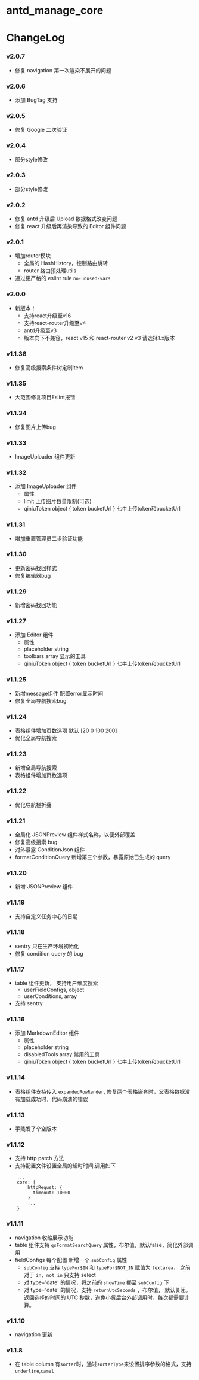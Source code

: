 # antd_manage_core

# ChangeLog
### v2.0.7
* 修复 navigation 第一次渲染不展开的问题

### v2.0.6
* 添加 BugTag 支持

### v2.0.5
* 修复 Google 二次验证

### v2.0.4
* 部分style修改

### v2.0.3
* 部分style修改

### v2.0.2
* 修复 antd 升级后 Upload 数据格式改变问题
* 修复 react 升级后再渲染导致的 Editor 组件问题

### v2.0.1
* 增加router模块
    * 全局的 HashHistory，控制路由跳转
    * router 路由预处理utils
* 通过更严格的 eslint rule `no-unused-vars`

### v2.0.0
* 新版本！
    * 支持react升级至v16
    * 支持react-router升级至v4
    * antd升级至v3
    * 版本向下不兼容，react v15 和 react-router v2 v3 请选择1.x版本

### v1.1.36
* 修复高级搜索条件树定制item

### v1.1.35
* 大范围修复项目Eslint报错

### v1.1.34
* 修复图片上传bug

### v1.1.33
* ImageUploader 组件更新

### v1.1.32
* 添加 ImageUploader 组件
    * 属性
    * limit 上传图片数量限制(可选)
    * qiniuToken object { token bucketUrl } 七牛上传token和bucketUrl

### v1.1.31
* 增加重置管理员二步验证功能

### v1.1.30
* 更新密码找回样式
* 修复编辑器bug

### v1.1.29
* 新增密码找回功能

### v1.1.27
* 添加 Editor 组件
    * 属性
    * placeholder string
    * toolbars array 显示的工具
    * qiniuToken object { token bucketUrl } 七牛上传token和bucketUrl 

### v1.1.25
* 新增message组件 配置error显示时间
* 修复全局导航搜索bug

### v1.1.24
* 表格组件增加页数选项 默认 [20 0 100 200]
* 优化全局导航搜索

### v1.1.23
* 新增全局导航搜索
* 表格组件增加页数选项

### v1.1.22
* 优化导航栏折叠

### v1.1.21
* 全局化 JSONPreview 组件样式名称，以便外部覆盖
* 修复高级搜索 bug
* 对外暴露 ConditionJson 组件
* formatConditionQuery 新增第三个参数，暴露原始已生成的 query

### v1.1.20
* 新增 JSONPreview 组件

### v1.1.19
* 支持自定义任务中心的日期

### v1.1.18
* sentry 只在生产环境初始化
* 修复 condition query 的 bug

### v1.1.17
* table 组件更新， 支持用户维度搜索
    * userFieldConfigs, object
    * userConditions, array
* 支持 sentry   

### v1.1.16
* 添加 MarkdownEditor 组件
    * 属性
    * placeholder string
    * disabledTools array 禁用的工具
    * qiniuToken object { token bucketUrl } 七牛上传token和bucketUrl

### v1.1.14
* 表格组件支持传入 `expandedRowRender`, 修复两个表格嵌套时，父表格数据没有加载成功时，代码崩溃的错误

### v1.1.13
*  手贱发了个空版本
    
### v1.1.12
*  支持 http patch 方法
*  支持配置文件设置全局的超时时间,调用如下
```
    ...
    core: {
        httpRequst: {
          timeout: 10000
        }
        ...
    }
```  

### v1.1.11
*  navigation 收缩展示功能
*  table 组件支持 `qsFormatSearchQuery` 属性，布尔值，默认false，简化外部调用
*  fieldConfigs 每个配置 新增一个 `subConfig` 属性
    * `subConfig` 支持 `typeFor$IN` 和 `typeFor$NOT_IN` 赋值为 `textarea`， 之前对于 `in`、`not_in` 只支持 select
    * 对 type='date' 的情况，将之前的 `showTime` 挪至 `subConfig` 下
    * 对 type='date' 的情况，支持 `returnUtcSeconds` ，布尔值， 默认关闭。返回选择的时间的 UTC 秒数，避免小贷后台外部调用时，每次都需要计算。   

### v1.1.10
*  navigation 更新

### v1.1.8
*  在 table column 有`sorter`时，通过`sorterType`来设置排序参数的格式，支持`underline`,`camel` 
